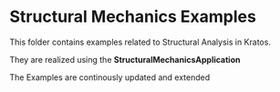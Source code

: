 # Structural Mechanics Examples

This folder contains examples related to Structural Analysis in Kratos.

They are realized using the __StructuralMechanicsApplication__

The Examples are continously updated and extended